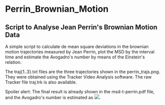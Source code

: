 # Perrin_Brownian_Motion
## Script to Analyse Jean Perrin's Brownian Motion Data
A simple script to calculate de mean square deviations in the brownian motion trajectories measured by Jean Perrin, plot the MSD by the interval time and estimate the Avogadro's number by means of the Einstein's relation.

The traj{1..3}.txt files are the three trajectories shown in the perrin_trajs.png. They were obtained using the Tracker Video Analysis software. The raw Tracker file traj.trk is also available.

Spoiler alert: The final result is already shown in the msd-t-perrin.pdf file, and the Avogadro's number is estimated as <img src="https://latex.codecogs.com/gif.latex?(6.0%20\pm%200.3)%20\times%2010^{23}" />.
